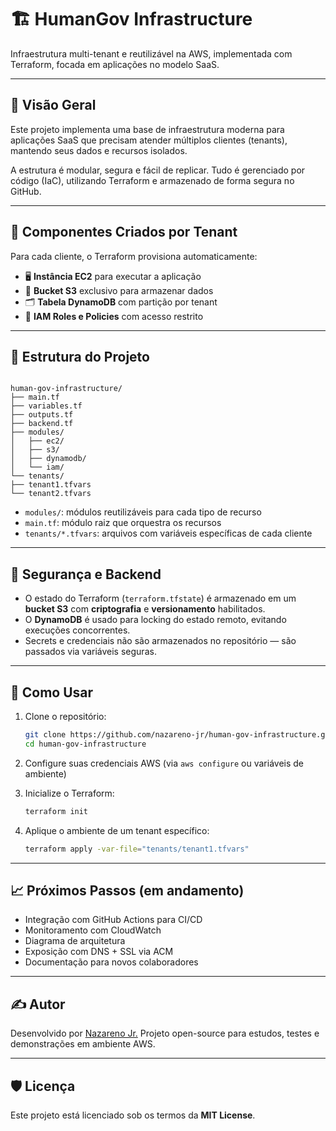 # 🏗️ HumanGov Infrastructure

Infraestrutura multi-tenant e reutilizável na AWS, implementada com Terraform, focada em aplicações no modelo SaaS.

---

## 📌 Visão Geral

Este projeto implementa uma base de infraestrutura moderna para aplicações SaaS que precisam atender múltiplos clientes (tenants), mantendo seus dados e recursos isolados.

A estrutura é modular, segura e fácil de replicar. Tudo é gerenciado por código (IaC), utilizando Terraform e armazenado de forma segura no GitHub.

---

## 🧱 Componentes Criados por Tenant

Para cada cliente, o Terraform provisiona automaticamente:

- 🖥️ **Instância EC2** para executar a aplicação
- 📁 **Bucket S3** exclusivo para armazenar dados
- 🗂️ **Tabela DynamoDB** com partição por tenant
- 🔐 **IAM Roles e Policies** com acesso restrito

---

## 📂 Estrutura do Projeto

```

human-gov-infrastructure/
├── main.tf
├── variables.tf
├── outputs.tf
├── backend.tf
├── modules/
│   ├── ec2/
│   ├── s3/
│   ├── dynamodb/
│   └── iam/
└── tenants/
├── tenant1.tfvars
└── tenant2.tfvars

````

- `modules/`: módulos reutilizáveis para cada tipo de recurso
- `main.tf`: módulo raiz que orquestra os recursos
- `tenants/*.tfvars`: arquivos com variáveis específicas de cada cliente

---

## 🔐 Segurança e Backend

- O estado do Terraform (`terraform.tfstate`) é armazenado em um **bucket S3** com **criptografia** e **versionamento** habilitados.
- O **DynamoDB** é usado para locking do estado remoto, evitando execuções concorrentes.
- Secrets e credenciais não são armazenados no repositório — são passados via variáveis seguras.

---

## 🚀 Como Usar

1. Clone o repositório:
   ```bash
   git clone https://github.com/nazareno-jr/human-gov-infrastructure.git
   cd human-gov-infrastructure
   ```

2. Configure suas credenciais AWS (via `aws configure` ou variáveis de ambiente)

3. Inicialize o Terraform:

   ```bash
   terraform init
   ```

4. Aplique o ambiente de um tenant específico:

   ```bash
   terraform apply -var-file="tenants/tenant1.tfvars"
   ```

---

## 📈 Próximos Passos (em andamento)

* Integração com GitHub Actions para CI/CD
* Monitoramento com CloudWatch
* Diagrama de arquitetura
* Exposição com DNS + SSL via ACM
* Documentação para novos colaboradores

---

## ✍️ Autor

Desenvolvido por [Nazareno Jr.](https://github.com/nazareno-jr)
Projeto open-source para estudos, testes e demonstrações em ambiente AWS.

---

## 🛡️ Licença

Este projeto está licenciado sob os termos da **MIT License**.

```
